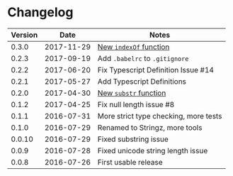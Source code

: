 # Changelog

| Version | Date       | Notes                                                               |
| ------- | ---------- | ------------------------------------------------------------------- |
| 0.3.0   | 2017-11-29 | [New `indexOf` function](https://github.com/sallar/stringz/pull/22) |
| 0.2.3   | 2017-09-19 | Add `.babelrc` to `.gitignore`                                      |
| 0.2.2   | 2017-06-20 | Fix Typescript Definition Issue #14                                 |
| 0.2.1   | 2017-05-27 | Add Typescript Definitions                                          |
| 0.2.0   | 2017-04-30 | [New `substr` function](https://github.com/sallar/stringz/pull/10)  |
| 0.1.2   | 2017-04-25 | Fix null length issue #8                                            |
| 0.1.1   | 2016-07-31 | More strict type checking, more tests                               |
| 0.1.0   | 2016-07-29 | Renamed to Stringz, more tools                                      |
| 0.0.10  | 2016-07-29 | Fixed substring issue                                               |
| 0.0.9   | 2016-07-28 | Fixed unicode string length issue                                   |
| 0.0.8   | 2016-07-26 | First usable release                                                |
